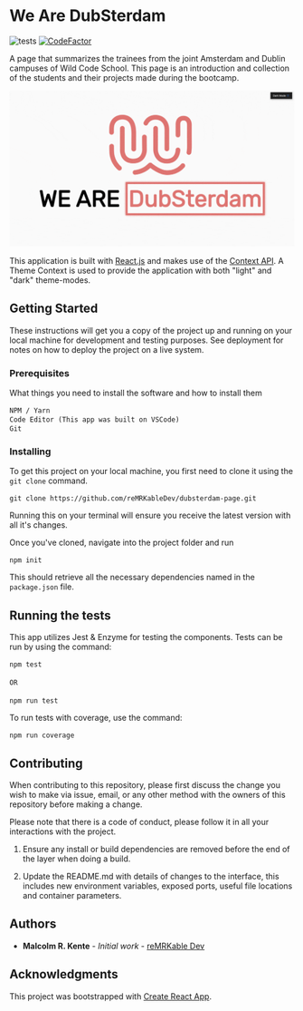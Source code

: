 # We Are DubSterdam

![tests](https://github.com/reMRKableDev/dubsterdam-page/workflows/tests/badge.svg) [![CodeFactor](https://www.codefactor.io/repository/github/remrkabledev/dubsterdam-page/badge)](https://www.codefactor.io/repository/github/remrkabledev/dubsterdam-page)

A page that summarizes the trainees from the joint Amsterdam and Dublin campuses of Wild Code School. This page is an introduction and collection of the students and their projects made during the bootcamp.

![hero-gif](dubsterdam.gif)

This application is built with [React.js](https://reactjs.org/) and makes use of the [Context API](https://reactjs.org/docs/context.html). A Theme Context is used to provide the application with both "light" and "dark" theme-modes.

## Getting Started

These instructions will get you a copy of the project up and running on your local machine for development and testing purposes. See deployment for notes on how to deploy the project on a live system.

### Prerequisites

What things you need to install the software and how to install them

```
NPM / Yarn
Code Editor (This app was built on VSCode)
Git
```

### Installing

To get this project on your local machine, you first need to clone it using the `git clone` command.

```
git clone https://github.com/reMRKableDev/dubsterdam-page.git
```

Running this on your terminal will ensure you receive the latest version with all it's changes.

Once you've cloned, navigate into the project folder and run

```
npm init
```

This should retrieve all the necessary dependencies named in the `package.json` file.

## Running the tests

This app utilizes Jest & Enzyme for testing the components. Tests can be run by using the command:

```
npm test

OR

npm run test
```

To run tests with coverage, use the command:

```
npm run coverage
```

## Contributing

When contributing to this repository, please first discuss the change you wish to make via issue, email, or any other method with the owners of this repository before making a change.

Please note that there is a code of conduct, please follow it in all your interactions with the project.

1. Ensure any install or build dependencies are removed before the end of the layer when doing a build.

2. Update the README.md with details of changes to the interface, this includes new environment variables, exposed ports, useful file locations and container parameters.

## Authors

- **Malcolm R. Kente** - _Initial work_ - [reMRKable Dev](https://remrkabledev.com/)

## Acknowledgments

This project was bootstrapped with [Create React App](https://github.com/facebook/create-react-app).
